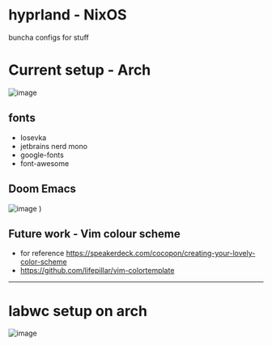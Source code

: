 # hyprland - NixOS
buncha configs for stuff
# Current setup - Arch
![image](https://github.com/Haize-uwu/hyprland/assets/84086558/16865f52-7c99-4eff-88ff-c0cd44e378d4)



## fonts
- Iosevka
- jetbrains nerd mono
- google-fonts
- font-awesome
## Doom Emacs
![image](https://github.com/Haize-uwu/hyprland/assets/84086558/c0e50ed3-04e6-444a-9723-bec4e5cec808)
)

## Future work - Vim colour scheme
- for reference https://speakerdeck.com/cocopon/creating-your-lovely-color-scheme
- https://github.com/lifepillar/vim-colortemplate
---
# labwc setup on arch
![image](https://github.com/Haize-uwu/hyprland/assets/84086558/e2f808df-749d-4534-9435-fc4c6eaf9fdf)
